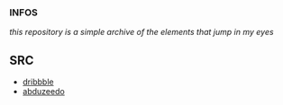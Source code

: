 ### INFOS
*this repository is a simple archive of the elements that jump in my eyes*

## SRC
- [ dribbble ]( https://dribbble.com/ )
- [ abduzeedo ]( http://abduzeedo.com/ui-inspiration-weeks-selections-joshua-oluwagbemiga-ahsan-raz-and-more )